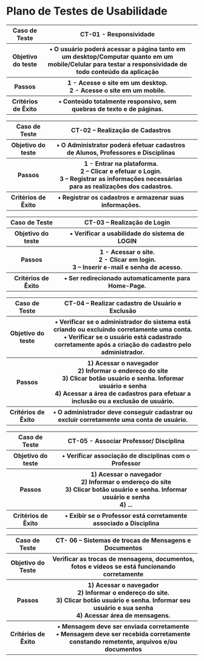 <h1>Plano de Testes de Usabilidade</h1>

<table>
  <tr><th>Caso de Teste </th>
  <th> CT-01 - Responsividade <th>
  </tr>
  <tr><th>Objetivo do teste</th>
  <th>•	O usuário poderá acessar a página tanto em um desktop/Computar quanto em um mobile/Celular para testar a responsividade de todo conteúdo da aplicação</th>
  </tr>
  <tr><th> Passos</th>
  <th>	1 - Acesse o site em um desktop.<br>
  2 - Acesse o site em um mobile.</th></tr>
  <tr><th>Critérios de Êxito </th>
  <th>•	Conteúdo totalmente responsivo, sem quebras de texto e de páginas.</th>
  </tr>
</table>
<table> 
  <tr><th>Caso de Teste </th>
  <th>	CT-02 – Realização de Cadastros <th>
  </tr>
  <tr><th>Objetivo do teste	</th>
  <th>•	O Administrator poderá efetuar cadastros de Alunos, Professores e Disciplinas <th>
  </tr>
  <tr><th>Passos</th>
  <th>	1 - Entrar na plataforma.<br>
  2 – Clicar e efetuar o Login.<br>
  3 – Registrar as informações necessárias para as realizações dos cadastros. <th>
  </tr>
  <tr><th>Critérios de Êxito</th>
  <th>	•	Registrar os cadastros e armazenar suas informações. <th>
  </tr>
</table>
<table>
<tr><th>Caso de Teste	</th>
  <th>CT-03 – Realização de Login</th></tr>
<tr><th>Objetivo do teste</th>
  <th>•	Verificar a usabilidade do sistema de LOGIN</th></tr>
<tr><th>Passos</th>
  <th>1 - Acessar o site.<br>
 2 - Clicar em login.<br>
 3 – Inserir e-mail e senha de acesso.</th></tr>
<tr><th>Critérios de Êxito</th>	
  <th>•	Ser redirecionado automaticamente para Home-Page.</th></tr>
  </table>
  <table>
  <tr><th>Caso de Teste	</th>
    <th>CT-04 – Realizar cadastro de Usuário e Exclusão</th>
  </tr>
  <tr><th>Objetivo do teste	</th>
<th>•	Verificar se o administrador do sistema está criando ou excluindo corretamente uma conta.<br>
•	Verificar se o usuário está cadastrado corretamente após a criação do cadastro pelo administrador.</th>
</tr>
<tr><th>Passos</th>
  <th>1) Acessar o navegador<br>
2) Informar o endereço do site<br>
3) Clicar botão usuário e senha. Informar usuário e senha <br>
4) Acessar a área de cadastros para efetuar a inclusão ou a exclusão de usuário.</th>
  </tr>
<tr><th> Critérios de Êxito		</th>
  <th>•	O administrador deve conseguir cadastrar ou excluir corretamente uma conta de usuário.</th>
  </tr>
  </table>
<table>
  <tr><th>Caso de Teste</th>	
    <th>CT-05 - Associar Professor/ Disciplina</th>
    </tr>
<tr><th>Objetivo do teste	</th>
  <th>•	Verificar associação de disciplinas com o Professor</th>
    </tr> 
<tr><th>Passos	</th>
  <th>1) Acessar o navegador<br>
2) Informar o endereço do site<br>
3) Clicar botão usuário e senha. Informar usuário e senha <br>
4) ...</th>
    </tr> 
<tr><th>Critérios de Êxito</th>
  <th>•	Exibir se o Professor está corretamente associado a Disciplina</th>
  <tr>
    </table>
<table>
  <tr><th>Caso de Teste</th>
    <th>CT- 06 – Sistemas de trocas de Mensagens e Documentos</th>
    </tr>
  <tr><th>Objetivo do Teste</th>
    <th>Verificar as trocas de mensagens, documentos, fotos e vídeos se está funcionando corretamente</th>
    </tr>
  <tr><th> Passos</th>
    <th>1) Acessar o navegador<br>
        2) Informar o endereço do site.<br>
        3) Clicar botão usuário e senha. Informar seu usuário e sua senha <br>
        4) Acessar área de mensagens.</th>
    </tr>
  <tr><th>Critérios de Êxito	</th>
    <th>•	Mensagem deve ser enviada corretamente<br>
      •	Mensagem deve ser recebida corretamente constando remetente, arquivos e/ou documentos</th>
  </tr>
  </table>



